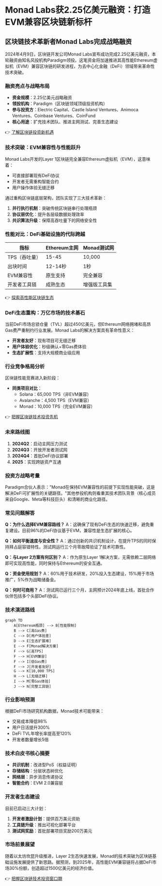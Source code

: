 # Monad Labs获2.25亿美元融资：打造EVM兼容区块链新标杆

## 区块链技术革新者Monad Labs完成战略融资

2024年4月9日，区块链开发公司Monad Labs宣布成功完成2.25亿美元融资，本轮融资由知名风投机构Paradigm领投。这笔资金将加速推进其高性能Ethereum虚拟机（EVM）兼容区块链的研发进程，为去中心化金融（DeFi）领域带来革命性技术突破。

### 融资亮点与战略布局
- **资金规模**：2.25亿美元战略融资
- **领投机构**：Paradigm（区块链领域顶级投资机构）
- **参与投资方**：Electric Capital、Castle Island Ventures、Animoca Ventures、Coinbase Ventures、CoinFund
- **核心用途**：扩充技术团队、推进主网测试、完善生态建设

👉 [了解区块链投资新机遇](https://bit.ly/okx_welcome)

### 技术突破：EVM兼容性与性能跃升
Monad Labs开发的Layer 1区块链完全兼容Ethereum虚拟机（EVM），这意味着：
- 可直接部署现有DeFi协议
- 开发者无需重构智能合约
- 用户操作体验无缝迁移

通过重构区块链底层架构，团队实现了三大技术革新：
1. **并行执行机制**：突破传统区块链串行处理瓶颈
2. **协议层优化**：提升各层级数据处理效率
3. **共识算法升级**：保障高吞吐量下的网络安全性

### 性能对比：DeFi基础设施的代际跨越

| 指标          | Ethereum主网 | Monad测试网 |
|---------------|--------------|-------------|
| TPS（吞吐量） | 15-45        | 10,000      |
| 出块时间      | 12-14秒      | 1秒         |
| EVM兼容性     | 原生支持     | 完全兼容    |
| 开发者工具链  | 成熟生态     | 增强版工具集|

👉 [探索高性能区块链生态](https://bit.ly/okx_welcome)

### DeFi生态重构：万亿市场的技术基石
当前DeFi市场总锁仓量（TVL）超过450亿美元，但Ethereum网络拥堵和高昂Gas费严重制约行业发展。Monad Labs的解决方案具有革命性意义：
- **开发者友好**：现有项目可无缝迁移
- **用户体验优化**：秒级确认+零Gas费体验
- **生态扩展性**：支持大规模商业级应用

### 行业竞争格局分析
区块链性能竞赛进入新阶段：
- **同类项目对比**：
  - Solana：65,000 TPS（非EVM兼容）
  - Avalanche：4,500 TPS（EVM兼容）
  - Monad：10,000 TPS（完全EVM兼容）

👉 [把握区块链技术投资先机](https://bit.ly/okx_welcome)

### 未来路线图
1. **2024Q2**：启动主网压力测试
2. **2024Q3**：开放开发者测试网
3. **2024Q4**：首批DeFi协议部署
4. **2025**：实现跨链资产互通

### 投资方战略考量
Paradigm合伙人表示："Monad在保持EVM兼容性的前提下实现性能突破，这是解决DeFi可扩展性的关键路径。"其他参投机构则看重其技术团队背景（核心成员来自Google、Meta等科技巨头）和清晰的商业化路径。

### 常见问题解答

**Q：为什么选择EVM兼容路线？**
A：这确保了现有DeFi生态的快速迁移，避免重复建设。目前96%的DeFi协议基于EVM，兼容性是生态扩展的核心。

**Q：如何平衡速度与安全性？**
A：通过创新的共识机制设计，在提升TPS的同时保持拜占庭容错特性。测试网运行三个月零故障验证了技术可靠性。

**Q：与Layer 2方案有何区别？**
A：作为原生Layer 1解决方案，无需依赖二层网络即可实现高性能，同时保持与Ethereum的安全互通。

**Q：资金使用规划？**
A：60%用于技术研发，20%投入生态建设，15%用于市场推广，5%作为战略储备金。

**Q：何时可商用？**
A：测试网已运行三个月，主网预计2024年底上线，首批合作伙伴包括多个头部DeFi协议。

### 技术演进路线

```mermaid
graph TD
    A[Ethereum瓶颈] --> B[性能限制]
    B --> C[高Gas费]
    C --> D[用户体验差]
    D --> E[生态扩展难]
    E --> F[Monad解决方案]
    F --> G[高TPS]
    F --> H[EVM兼容]
    F --> I[低Gas费]
    F --> J[开发者友好]
    G --> K[10,000 TPS]
    H --> L[无缝迁移]
    I --> M[零Gas体验]
    J --> N[完整工具链]
```

### 行业影响预测
根据DeFi市场研究机构数据，Monad技术可能带来：
- 交易成本降低98%
- 用户日活提升300%
- DeFi TVL年增长率提高至120%
- 开发者数量增长5倍

### 技术白皮书核心摘要
- **共识机制**：改进型PoS（权益证明）
- **存储结构**：分层状态树优化
- **网络层**：异步消息传递协议
- **智能合约**：EVM 2.0兼容层

### 开发者生态建设
目前已启动三大计划：
1. **开发者激励计划**：提供百万美元资助
2. **工具链升级**：推出可视化部署平台
3. **测试网奖励**：首批部署项目奖励200万美元

### 市场前景展望
随着以太坊坎昆升级推进，Layer 2生态快速发展，Monad的技术突破为区块链基础设施发展提供了新思路。据预测，到2025年，高性能EVM兼容链将占据DeFi市场30%份额，创造超过1500亿美元的经济价值。

👉 [把握区块链技术投资窗口期](https://bit.ly/okx_welcome)